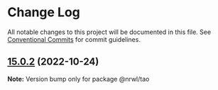 # Change Log

All notable changes to this project will be documented in this file.
See [Conventional Commits](https://conventionalcommits.org) for commit guidelines.

## [15.0.2](https://github.com/nrwl/nx/compare/15.0.1...15.0.2) (2022-10-24)

**Note:** Version bump only for package @nrwl/tao
